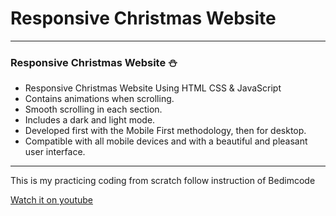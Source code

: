 # Responsive Christmas Website
---

### Responsive Christmas Website ⛄️
- Responsive Christmas Website Using HTML CSS & JavaScript
- Contains animations when scrolling.
- Smooth scrolling in each section.
- Includes a dark and light mode.
- Developed first with the Mobile First methodology, then for desktop.
- Compatible with all mobile devices and with a beautiful and pleasant user interface.
---
This is my practicing coding from scratch follow instruction of Bedimcode

[Watch it on youtube](https://youtu.be/HrZSQpxfIxw)